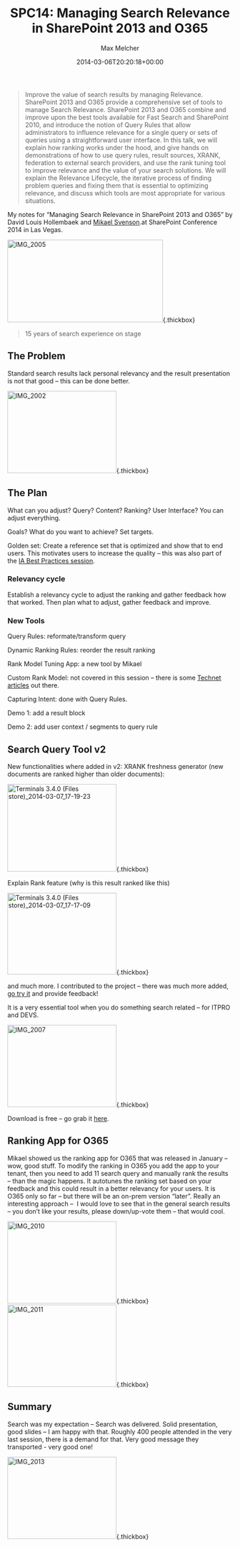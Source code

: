 ﻿---
title: 'SPC14: Managing Search Relevance in SharePoint 2013 and O365'
author: Max Melcher
aliases:
   - "/post/2014-03-06-spc14-managing-search-relevance-sharepoint-2013-o365/"
2014: "03"
type: post
date: 2014-03-06T20:20:18+00:00
url: /2014/03/spc14-managing-search-relevance-sharepoint-2013-o365/
yourls_shorturl:
  - http://melcher.it/s/2f
categories:
  - Conference
  - ITPro
  - Office 365
  - Search
  - SharePoint 2013

---
> Improve the value of search results by managing Relevance. SharePoint 2013 and O365 provide a comprehensive set of tools to manage Search Relevance. SharePoint 2013 and O365 combine and improve upon the best tools available for Fast Search and SharePoint 2010, and introduce the notion of Query Rules that allow administrators to influence relevance for a single query or sets of queries using a straightforward user interface. In this talk, we will explain how ranking works under the hood, and give hands on demonstrations of how to use query rules, result sources, XRANK, federation to external search providers, and use the rank tuning tool to improve relevance and the value of your search solutions. We will explain the Relevance Lifecycle, the iterative process of finding problem queries and fixing them that is essential to optimizing relevance, and discuss which tools are most appropriate for various situations.

My notes for “Managing Search Relevance in SharePoint 2013 and O365” by David Louis Hollembaek and [Mikael Svenson][1].at SharePoint Conference 2014 in Las Vegas.

[<img style="background-image: none; padding-top: 0px; padding-left: 0px; display: inline; padding-right: 0px; border: 0px;" title="IMG_2005" alt="IMG_2005" src="http://melcher.it/wp-content/uploads/IMG_2005_thumb.jpg" width="348" height="185" border="0" />][2]{.thickbox}

> 15 years of search experience on stage

## The Problem

Standard search results lack personal relevancy and the result presentation is not that good – this can be done better.

[<img style="background-image: none; padding-top: 0px; padding-left: 0px; display: inline; padding-right: 0px; border: 0px;" title="IMG_2002" alt="IMG_2002" src="http://melcher.it/wp-content/uploads/IMG_2002_thumb.jpg" width="244" height="184" border="0" />][3]{.thickbox}

## The Plan

What can you adjust? Query? Content? Ranking? User Interface? You can adjust everything.

Goals? What do you want to achieve? Set targets.
  
Golden set: Create a reference set that is optimized and show that to end users. This motivates users to increase the quality – this was also part of the [IA Best Practices session][4].

### Relevancy cycle

Establish a relevancy cycle to adjust the ranking and gather feedback how that worked. Then plan what to adjust, gather feedback and improve.

### New Tools

Query Rules: reformate/transform query
  
Dynamic Ranking Rules: reorder the result ranking
  
Rank Model Tuning App: a new tool by Mikael
  
Custom Rank Model: not covered in this session – there is some [Technet articles][5] out there.

Capturing Intent: done with Query Rules.

Demo 1: add a result block
  
Demo 2: add user context / segments to query rule

## Search Query Tool v2

New functionalities where added in v2: XRANK freshness generator (new documents are ranked higher than older documents):

[<img style="background-image: none; padding-top: 0px; padding-left: 0px; display: inline; padding-right: 0px; border: 0px;" title="Terminals 3.4.0 (Files store)_2014-03-07_17-19-23" alt="Terminals 3.4.0 (Files store)_2014-03-07_17-19-23" src="http://melcher.it/wp-content/uploads/Terminals-3.4.0-Files-store_2014-03-07_17-19-23_thumb.png" width="244" height="196" border="0" />][6]{.thickbox}

Explain Rank feature (why is this result ranked like this)

[<img style="background-image: none; padding-top: 0px; padding-left: 0px; display: inline; padding-right: 0px; border: 0px;" title="Terminals 3.4.0 (Files store)_2014-03-07_17-17-09" alt="Terminals 3.4.0 (Files store)_2014-03-07_17-17-09" src="http://melcher.it/wp-content/uploads/Terminals-3.4.0-Files-store_2014-03-07_17-17-09_thumb.png" width="244" height="183" border="0" />][7]{.thickbox}

and much more. I contributed to the project – there was much more added, [go try it][8] and provide feedback!

It is a very essential tool when you do something search related – for ITPRO and DEVS.

[<img style="background-image: none; padding-top: 0px; padding-left: 0px; display: inline; padding-right: 0px; border: 0px;" title="IMG_2007" alt="IMG_2007" src="http://melcher.it/wp-content/uploads/IMG_2007_thumb.jpg" width="244" height="184" border="0" />][9]{.thickbox}

Download is free – go grab it [here][10].

## Ranking App for O365

Mikael showed us the ranking app for O365 that was released in January – wow, good stuff. To modify the ranking in O365 you add the app to your tenant, then you need to add 11 search query and manually rank the results – than the magic happens. It autotunes the ranking set based on your feedback and this could result in a better relevancy for your users. It is O365 only so far – but there will be an on-prem version “later”. Really an interesting approach –  I would love to see that in the general search results – you don’t like your results, please down/up-vote them – that would cool.

[<img style="background-image: none; padding-top: 0px; padding-left: 0px; margin: 0px; display: inline; padding-right: 0px; border: 0px;" title="IMG_2010" alt="IMG_2010" src="http://melcher.it/wp-content/uploads/IMG_2010_thumb.jpg" width="244" height="184" border="0" />][11]{.thickbox}[<img style="background-image: none; padding-top: 0px; padding-left: 0px; display: inline; padding-right: 0px; border: 0px;" title="IMG_2011" alt="IMG_2011" src="http://melcher.it/wp-content/uploads/IMG_2011_thumb.jpg" width="244" height="184" border="0" />][12]{.thickbox}

## Summary

Search was my expectation – Search was delivered. Solid presentation, good slides – I am happy with that. Roughly 400 people attended in the very last session, there is a demand for that. Very good message they transported - very good one!

[<img style="background-image: none; padding-top: 0px; padding-left: 0px; display: inline; padding-right: 0px; border: 0px;" title="IMG_2013" alt="IMG_2013" src="http://melcher.it/wp-content/uploads/IMG_2013_thumb.jpg" width="244" height="184" border="0" />][13]{.thickbox}

 [1]: https://twitter.com/mikaelsvenson
 [2]: http://melcher.it/wp-content/uploads/IMG_2005.jpg
 [3]: http://melcher.it/wp-content/uploads/IMG_2002.jpg
 [4]: http://melcher.it/?p=1334
 [5]: http://msdn.microsoft.com/en-us/library/office/dn169052(v=office.15).aspx
 [6]: http://melcher.it/wp-content/uploads/Terminals-3.4.0-Files-store_2014-03-07_17-19-23.png
 [7]: http://melcher.it/wp-content/uploads/Terminals-3.4.0-Files-store_2014-03-07_17-17-09.png
 [8]: https://sp2013searchtool.codeplex.com/
 [9]: http://melcher.it/wp-content/uploads/IMG_2007.jpg
 [10]: https://sp2013searchtool.codeplex.com
 [11]: http://melcher.it/wp-content/uploads/IMG_2010.jpg
 [12]: http://melcher.it/wp-content/uploads/IMG_2011.jpg
 [13]: http://melcher.it/wp-content/uploads/IMG_2013.jpg
